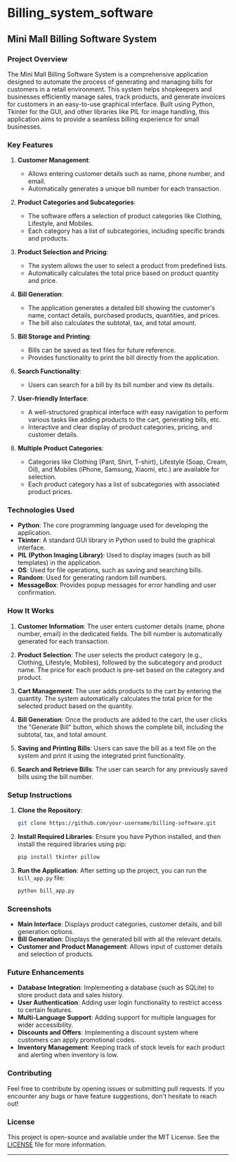 # Billing_system_software
## **Mini Mall Billing Software System**

### **Project Overview**

The Mini Mall Billing Software System is a comprehensive application designed to automate the process of generating and managing bills for customers in a retail environment. This system helps shopkeepers and businesses efficiently manage sales, track products, and generate invoices for customers in an easy-to-use graphical interface. Built using Python, Tkinter for the GUI, and other libraries like PIL for image handling, this application aims to provide a seamless billing experience for small businesses.

### **Key Features**

1. **Customer Management**:

   * Allows entering customer details such as name, phone number, and email.
   * Automatically generates a unique bill number for each transaction.

2. **Product Categories and Subcategories**:

   * The software offers a selection of product categories like Clothing, Lifestyle, and Mobiles.
   * Each category has a list of subcategories, including specific brands and products.

3. **Product Selection and Pricing**:

   * The system allows the user to select a product from predefined lists.
   * Automatically calculates the total price based on product quantity and price.

4. **Bill Generation**:

   * The application generates a detailed bill showing the customer's name, contact details, purchased products, quantities, and prices.
   * The bill also calculates the subtotal, tax, and total amount.

5. **Bill Storage and Printing**:

   * Bills can be saved as text files for future reference.
   * Provides functionality to print the bill directly from the application.

6. **Search Functionality**:

   * Users can search for a bill by its bill number and view its details.

7. **User-friendly Interface**:

   * A well-structured graphical interface with easy navigation to perform various tasks like adding products to the cart, generating bills, etc.
   * Interactive and clear display of product categories, pricing, and customer details.

8. **Multiple Product Categories**:

   * Categories like Clothing (Pant, Shirt, T-shirt), Lifestyle (Soap, Cream, Oil), and Mobiles (iPhone, Samsung, Xiaomi, etc.) are available for selection.
   * Each product category has a list of subcategories with associated product prices.

### **Technologies Used**

* **Python**: The core programming language used for developing the application.
* **Tkinter**: A standard GUI library in Python used to build the graphical interface.
* **PIL (Python Imaging Library)**: Used to display images (such as bill templates) in the application.
* **OS**: Used for file operations, such as saving and searching bills.
* **Random**: Used for generating random bill numbers.
* **MessageBox**: Provides popup messages for error handling and user confirmation.

### **How It Works**

1. **Customer Information**: The user enters customer details (name, phone number, email) in the dedicated fields. The bill number is automatically generated for each transaction.

2. **Product Selection**: The user selects the product category (e.g., Clothing, Lifestyle, Mobiles), followed by the subcategory and product name. The price for each product is pre-set based on the category and product.

3. **Cart Management**: The user adds products to the cart by entering the quantity. The system automatically calculates the total price for the selected product based on the quantity.

4. **Bill Generation**: Once the products are added to the cart, the user clicks the "Generate Bill" button, which shows the complete bill, including the subtotal, tax, and total amount.

5. **Saving and Printing Bills**: Users can save the bill as a text file on the system and print it using the integrated print functionality.

6. **Search and Retrieve Bills**: The user can search for any previously saved bills using the bill number.

### **Setup Instructions**

1. **Clone the Repository**:

   ```bash
   git clone https://github.com/your-username/billing-software.git
   ```

2. **Install Required Libraries**:
   Ensure you have Python installed, and then install the required libraries using pip:

   ```bash
   pip install tkinter pillow
   ```

3. **Run the Application**:
   After setting up the project, you can run the `bill_app.py` file:

   ```bash
   python bill_app.py
   ```

### **Screenshots**

* **Main Interface**: Displays product categories, customer details, and bill generation options.
* **Bill Generation**: Displays the generated bill with all the relevant details.
* **Customer and Product Management**: Allows input of customer details and selection of products.

### **Future Enhancements**

* **Database Integration**: Implementing a database (such as SQLite) to store product data and sales history.
* **User Authentication**: Adding user login functionality to restrict access to certain features.
* **Multi-Language Support**: Adding support for multiple languages for wider accessibility.
* **Discounts and Offers**: Implementing a discount system where customers can apply promotional codes.
* **Inventory Management**: Keeping track of stock levels for each product and alerting when inventory is low.

### **Contributing**

Feel free to contribute by opening issues or submitting pull requests. If you encounter any bugs or have feature suggestions, don't hesitate to reach out!

### **License**

This project is open-source and available under the MIT License. See the [LICENSE](LICENSE) file for more information.

---
